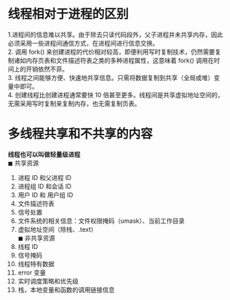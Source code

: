 # 线程相对于进程的区别
1.进程间的信息难以共享。由于除去只读代码段外，父子进程并未共享内存，因此必须采用一些进程间通信方式，在进程间进行信息交换。  
2. 调用 fork() 来创建进程的代价相对较高，即便利用写时复制技术，仍然需要复制诸如内存页表和文件描述符表之类的多种进程属性，这意味着 fork() 调用在时间上的开销依然不菲。  
3. 线程之间能够方便、快速地共享信息。只需将数据复制到共享（全局或堆）变量中即可。  
4. 创建线程比创建进程通常要快 10 倍甚至更多。线程间是共享虚拟地址空间的，无需采用写时复制来复制内存，也无需复制页表。  

# 多线程共享和不共享的内容
**线程也可以叫做轻量级进程**  
◼ 共享资源
1. 进程 ID 和父进程 ID
2. 进程组 ID 和会话 ID
3. 用户 ID 和 用户组 ID
4. 文件描述符表
5. 信号处置
6. 文件系统的相关信息：文件权限掩码（umask）、当前工作目录
7. 虚拟地址空间（除栈、.text）   
◼ 非共享资源  
1. 线程 ID
2. 信号掩码
3. 线程特有数据
4. error 变量
5. 实时调度策略和优先级
6. 栈，本地变量和函数的调用链接信息
```
